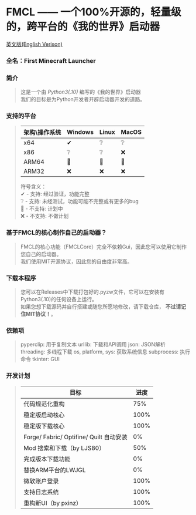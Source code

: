 # FMCL —— 一个100%开源的，轻量级的，跨平台的《我的世界》启动器
[英文版(English Verison)](https://github.com/Sharll-large/FMCL/blob/main/README.md)

### 全名：First Minecraft Launcher

### 简介
> 这是一个由 *Python3(.10)* 编写的《我的世界》启动器  
> 我们的目标是为Python开发者开辟启动器开发的道路。  

### 支持的平台
> 架构\操作系统|Windows|Linux|MacOS|
> |-|-|-|-|
> |x64|✔|❔|❔|
> |x86|❔|❔|❌|
> |ARM64|📌|📌|📌|
> |ARM32|❌|❌|❌|
> 
> 符号含义：  
> ✔ - 支持: 经过验证，功能完整  
> ❔ - 支持: 未经测试，功能可能不完整或有更多的bug  
> 📌 - 不支持: 计划中  
> ❌ - 不支持: 不做计划  

### 基于FMCL的核心制作自己的启动器？ 
> FMCL的核心功能（FMCLCore）完全不依赖Gui，因此您可以使用它制作您自己的启动器。  
> 我们使用MIT开源协议，因此您的自由度非常高。  

### 下载本程序
> 您可以在Releases中下载打包好的.pyzw文件，它可以在安装有Python3(.10)的任何设备上运行。  
> 如果您想下载源码并自行搭建或随您所愿地修改，请下载仓库， **不过请记住MIT协议！**。  

### 依赖项
> pyperclip: 用于复制文本
> urllib: 下载和API调用
> json: JSON解析
> threading: 多线程下载
> os, platform, sys: 获取系统信息
> subprocess: 执行命令
> tkinter: GUI

### 开发计划
> | 目标 | 进度 |
> | - | - |
> | 代码规范化重构 | 75% |
> | 稳定版启动核心 | 100% |
> | 稳定版下载核心 | 100% |
> | Forge/ Fabric/ Optifine/ Quilt 自动安装 | 0% |
> | Mod 搜索和下载（by LJS80） | 50% |
> | 完成版本下载功能 | 0% |
> | 替换ARM平台的LWJGL | 0% |
> | 微软账户登录 | 100% |
> | 支持日志系统 | 100% |
> | 重构新UI（by pxinz） | 100% |
